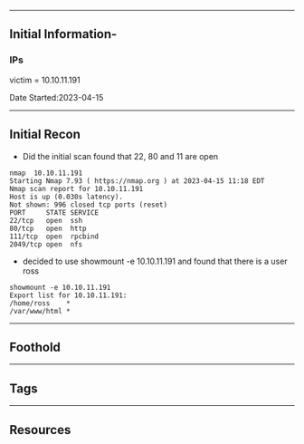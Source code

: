-----

## Initial Information-

### IPs

victim = 10.10.11.191

Date Started:2023-04-15

----
## Initial Recon

- Did the initial scan found that 22, 80 and 11 are open
```shell
nmap  10.10.11.191 
Starting Nmap 7.93 ( https://nmap.org ) at 2023-04-15 11:18 EDT
Nmap scan report for 10.10.11.191
Host is up (0.030s latency).
Not shown: 996 closed tcp ports (reset)
PORT     STATE SERVICE
22/tcp   open  ssh
80/tcp   open  http
111/tcp  open  rpcbind
2049/tcp open  nfs
```

- decided to use showmount -e 10.10.11.191 and found that there is a user ross 
```shell
showmount -e 10.10.11.191 
Export list for 10.10.11.191:
/home/ross    *
/var/www/html *

```


----
## Foothold

---
## Tags

----
## Resources